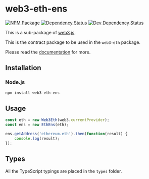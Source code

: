 # web3-eth-ens

[![NPM Package][npm-image]][npm-url] [![Dependency Status][deps-image]][deps-url] [![Dev Dependency Status][deps-dev-image]][deps-dev-url]

This is a sub-package of [web3.js][repo].

This is the contract package to be used in the `web3-eth` package.

Please read the [documentation][docs] for more.

## Installation

### Node.js

```bash
npm install web3-eth-ens
```

## Usage

```js
const eth = new Web3Eth(web3.currentProvider);
const ens = new EthEns(eth);

ens.getAddress('ethereum.eth').then(function(result) {
    console.log(result);
});
```

## Types

All the TypeScript typings are placed in the `types` folder.

[docs]: http://web3js.readthedocs.io/en/1.0/
[repo]: https://github.com/redbud-hk/web3.js
[npm-image]: https://img.shields.io/npm/v/web3-eth-ens.svg
[npm-url]: https://npmjs.org/package/web3-eth-ens
[deps-image]: https://david-dm.org/redbud-hk/web3.js/1.x/status.svg?path=packages/web3-eth-ens
[deps-url]: https://david-dm.org/redbud-hk/web3.js/1.x?path=packages/web3-eth-ens
[deps-dev-image]: https://david-dm.org/redbud-hk/web3.js/1.x/dev-status.svg?path=packages/web3-eth-ens
[deps-dev-url]: https://david-dm.org/redbud-hk/web3.js/1.x?type=dev&path=packages/web3-eth-ens